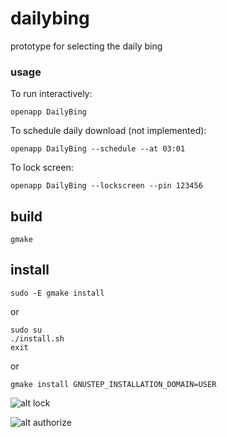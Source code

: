 # dailybing

prototype for selecting the daily bing

### usage
To run interactively:
```
openapp DailyBing
```
To schedule daily download (not implemented):
```
openapp DailyBing --schedule --at 03:01
```
To lock screen:
```
openapp DailyBing --lockscreen --pin 123456
```

## build

```
gmake
```

## install
```
sudo -E gmake install
```

or

```
sudo su
./install.sh
exit
```

or

```
gmake install GNUSTEP_INSTALLATION_DOMAIN=USER
```




![alt lock](https://github.com/darkoverlordofdata/SimpleTextEditor/blob/main/2023-12-16-160536_1920x1080_scrot.png?raw=true)

![alt authorize](https://github.com/darkoverlordofdata/SimpleTextEditor/blob/main/2023-12-16-161309_1920x1080_scrot.png?raw=true)